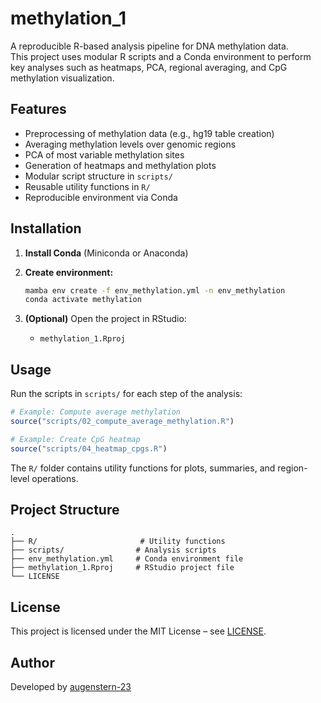 # methylation_1

A reproducible R-based analysis pipeline for DNA methylation data.  
This project uses modular R scripts and a Conda environment to perform key analyses such as heatmaps, PCA, regional averaging, and CpG methylation visualization.

## Features

- Preprocessing of methylation data (e.g., hg19 table creation)
- Averaging methylation levels over genomic regions
- PCA of most variable methylation sites
- Generation of heatmaps and methylation plots
- Modular script structure in `scripts/`
- Reusable utility functions in `R/`
- Reproducible environment via Conda

## Installation

1. **Install Conda** (Miniconda or Anaconda)
2. **Create environment:**
   ```bash
   mamba env create -f env_methylation.yml -n env_methylation
   conda activate methylation
   ```

3. **(Optional)** Open the project in RStudio:
   - `methylation_1.Rproj`

## Usage

Run the scripts in `scripts/` for each step of the analysis:

```r
# Example: Compute average methylation
source("scripts/02_compute_average_methylation.R")

# Example: Create CpG heatmap
source("scripts/04_heatmap_cpgs.R")
```

The `R/` folder contains utility functions for plots, summaries, and region-level operations.

## Project Structure

```
.
├── R/                       # Utility functions
├── scripts/                # Analysis scripts
├── env_methylation.yml     # Conda environment file
├── methylation_1.Rproj     # RStudio project file
└── LICENSE
```

## License

This project is licensed under the MIT License – see [LICENSE](./LICENSE).

## Author

Developed by [augenstern-23](https://github.com/augenstern-23)

